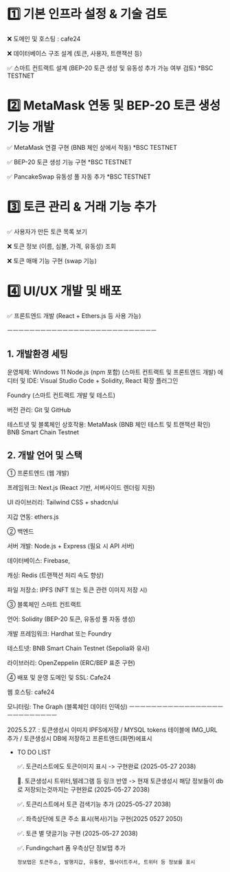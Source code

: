# 1️⃣ 기본 인프라 설정 & 기술 검토


❌ 도메인 및 호스팅 : cafe24


❌ 데이터베이스 구조 설계 (토큰, 사용자, 트랜잭션 등)
 

✅ 스마트 컨트랙트 설계 (BEP-20 토큰 생성 및 유동성 추가 가능 여부 검토) *BSC TESTNET


# 2️⃣ MetaMask 연동 및 BEP-20 토큰 생성 기능 개발


✅ MetaMask 연결 구현 (BNB 체인 상에서 작동) *BSC TESTNET


✅ BEP-20 토큰 생성 기능 구현 *BSC TESTNET


✅ PancakeSwap 유동성 풀 자동 추가 *BSC TESTNET


# 3️⃣ 토큰 관리 & 거래 기능 추가


✅ 사용자가 만든 토큰 목록 보기


❌ 토큰 정보 (이름, 심볼, 가격, 유동성) 조회


❌ 토큰 매매 기능 구현 (swap 기능)

# 4️⃣ UI/UX 개발 및 배포


✅ 프론트엔드 개발 (React + Ethers.js 등 사용 가능)

ㅡㅡㅡㅡㅡㅡㅡㅡㅡㅡㅡㅡㅡㅡㅡㅡㅡㅡㅡㅡㅡㅡㅡㅡㅡㅡㅡ

## 1. 개발환경 세팅
운영체제: Windows 11
Node.js (npm 포함) (스마트 컨트랙트 및 프론트엔드 개발)
에디터 및 IDE:
Visual Studio Code + Solidity, React 확장 플러그인


Foundry (스마트 컨트랙트 개발 및 테스트)


버전 관리: Git 및 GitHub


테스트넷 및 블록체인 상호작용: MetaMask (BNB 체인 테스트 및 트랜잭션 확인) BNB Smart Chain Testnet


## 2. 개발 언어 및 스택


① 프론트엔드 (웹 개발) 


프레임워크: Next.js (React 기반, 서버사이드 렌더링 지원)


UI 라이브러리: Tailwind CSS + shadcn/ui


지갑 연동: ethers.js


② 백엔드


서버 개발: Node.js + Express (필요 시 API 서버)


데이터베이스: Firebase, 


캐싱: Redis (트랜잭션 처리 속도 향상)


파일 저장소: IPFS (NFT 또는 토큰 관련 이미지 저장 시)


③ 블록체인 스마트 컨트랙트


언어: Solidity (BEP-20 토큰, 유동성 풀 자동 생성)


개발 프레임워크: Hardhat 또는 Foundry


테스트넷: BNB Smart Chain Testnet (Sepolia와 유사)


라이브러리: OpenZeppelin (ERC/BEP 표준 구현)


④ 배포 및 운영
도메인 및 SSL: Cafe24 


웹 호스팅: cafe24 


모니터링: The Graph (블록체인 데이터 인덱싱)
ㅡㅡㅡㅡㅡㅡㅡㅡㅡㅡㅡㅡㅡㅡㅡㅡㅡㅡㅡㅡㅡㅡㅡㅡㅡㅡ


2025.5.27. : 토큰생성시 이미지 IPFS에저장 / MYSQL tokens 테이블에 IMG_URL 추가 /  토큰생성시 DB에 저장하고 프론트앤드(화면)에표시 
* TO DO LIST
  
  ✅. 토큰리스트에도 토큰이미지 표시 -> 구현완료 (2025-05-27  2038)
  
  🔼. 토큰생성시 트위터,텔레그램 등 링크 반영 -> 현재 토큰생성시 해당 정보들이 db로 저장되는것까지는 구현완료 (2025-05-27  2038)
  
  ✅. 토큰리스트에서 토큰 검색기능 추가 (2025-05-27  2038)
  
  ✅. 좌측상단에 토큰 주소 표시(복사)기능 구현(2025 0527 2050)
  
  ✅. 토큰 별 댓글기능 구현 (2025-05-27  2038)

  ✅. Fundingchart 폼 우측상단 정보탭 추가

      정보탭은 토큰주소, 발행지갑, 유통량, 웹사이트주서, 트위터 등 정보를 표시
